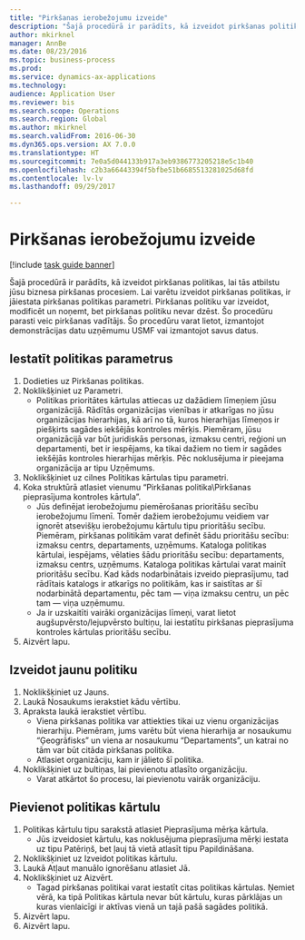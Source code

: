 ```yaml
--- 
title: "Pirkšanas ierobežojumu izveide"
description: "Šajā procedūrā ir parādīts, kā izveidot pirkšanas politikas, lai tās atbilstu jūsu biznesa pirkšanas procesiem."
author: mkirknel
manager: AnnBe
ms.date: 08/23/2016
ms.topic: business-process
ms.prod: 
ms.service: dynamics-ax-applications
ms.technology: 
audience: Application User
ms.reviewer: bis
ms.search.scope: Operations
ms.search.region: Global
ms.author: mkirknel
ms.search.validFrom: 2016-06-30
ms.dyn365.ops.version: AX 7.0.0
ms.translationtype: HT
ms.sourcegitcommit: 7e0a5d044133b917a3eb9386773205218e5c1b40
ms.openlocfilehash: c2b3a66443394f5bfbe51b6685513281025d68fd
ms.contentlocale: lv-lv
ms.lasthandoff: 09/29/2017

---
```

# <a name="create-purchasing-policies"></a>Pirkšanas ierobežojumu izveide

[!include [task guide banner](../../includes/task-guide-banner.md)]

Šajā procedūrā ir parādīts, kā izveidot pirkšanas politikas, lai tās atbilstu jūsu biznesa pirkšanas procesiem. Lai varētu izveidot pirkšanas politikas, ir jāiestata pirkšanas politikas parametri. Pirkšanas politiku var izveidot, modificēt un noņemt, bet pirkšanas politiku nevar dzēst. Šo procedūru parasti veic pirkšanas vadītājs. Šo procedūru varat lietot, izmantojot demonstrācijas datu uzņēmumu USMF vai izmantojot savus datus.


## <a name="set-up-policy-parameters"></a>Iestatīt politikas parametrus
1. Dodieties uz Pirkšanas politikas.
2. Noklikšķiniet uz Parametri.
    * Politikas prioritātes kārtulas attiecas uz dažādiem līmeņiem jūsu organizācijā. Rādītās organizācijas vienības ir atkarīgas no jūsu organizācijas hierarhijas, kā arī no tā, kuros hierarhijas līmeņos ir piešķirts sagādes iekšējās kontroles mērķis. Piemēram, jūsu organizācijā var būt juridiskās personas, izmaksu centri, reģioni un departamenti, bet ir iespējams, ka tikai dažiem no tiem ir sagādes iekšējās kontroles hierarhijas mērķis. Pēc noklusējuma ir pieejama organizācija ar tipu Uzņēmums.  
3. Noklikšķiniet uz cilnes Politikas kārtulas tipu parametri.
4. Koka struktūrā atlasiet vienumu “Pirkšanas politika\Pirkšanas pieprasījuma kontroles kārtula”.
    * Jūs definējat ierobežojumu piemērošanas prioritāšu secību ierobežojumu līmenī. Tomēr dažiem ierobežojumu veidiem var ignorēt atsevišķu ierobežojumu kārtulu tipu prioritāšu secību. Piemēram, pirkšanas politikām varat definēt šādu prioritāšu secību: izmaksu centrs, departaments, uzņēmums. Kataloga politikas kārtulai, iespējams, vēlaties šādu prioritāšu secību: departaments, izmaksu centrs, uzņēmums. Kataloga politikas kārtulai varat mainīt prioritāšu secību. Kad kāds nodarbinātais izveido pieprasījumu, tad rādītais katalogs ir atkarīgs no politikām, kas ir saistītas ar šī nodarbinātā departamentu, pēc tam — viņa izmaksu centru, un pēc tam — viņa uzņēmumu.  
    * Ja ir uzskaitīti vairāki organizācijas līmeņi, varat lietot augšupvērsto/lejupvērsto bultiņu, lai iestatītu pirkšanas pieprasījuma kontroles kārtulas prioritāšu secību.  
5. Aizvērt lapu.

## <a name="create-a-new-policy"></a>Izveidot jaunu politiku
1. Noklikšķiniet uz Jauns.
2. Laukā Nosaukums ierakstiet kādu vērtību.
3. Apraksta laukā ierakstiet vērtību.
    * Viena pirkšanas politika var attiekties tikai uz vienu organizācijas hierarhiju. Piemēram, jums varētu būt viena hierarhija ar nosaukumu “Ģeogrāfisks” un viena ar nosaukumu “Departaments”, un katrai no tām var būt citāda pirkšanas politika.  
    * Atlasiet organizāciju, kam ir jālieto šī politika.  
4. Noklikšķiniet uz bultiņas, lai pievienotu atlasīto organizāciju.
    * Varat atkārtot šo procesu, lai pievienotu vairāk organizāciju.  

## <a name="add-a-policy-rule"></a>Pievienot politikas kārtulu
1. Politikas kārtulu tipu sarakstā atlasiet Pieprasījuma mērķa kārtula.
    * Jūs izveidosiet kārtulu, kas noklusējuma pieprasījuma mērķi iestata uz tipu Patēriņš, bet ļauj tā vietā atlasīt tipu Papildināšana.  
2. Noklikšķiniet uz Izveidot politikas kārtulu.
3. Laukā Atļaut manuālo ignorēšanu atlasiet Jā.
4. Noklikšķiniet uz Aizvērt.
    * Tagad pirkšanas politikai varat iestatīt citas politikas kārtulas.   Ņemiet vērā, ka tipā Politikas kārtula nevar būt kārtulu, kuras pārklājas un kuras vienlaicīgi ir aktīvas vienā un tajā pašā sagādes politikā.  
5. Aizvērt lapu.
6. Aizvērt lapu.


